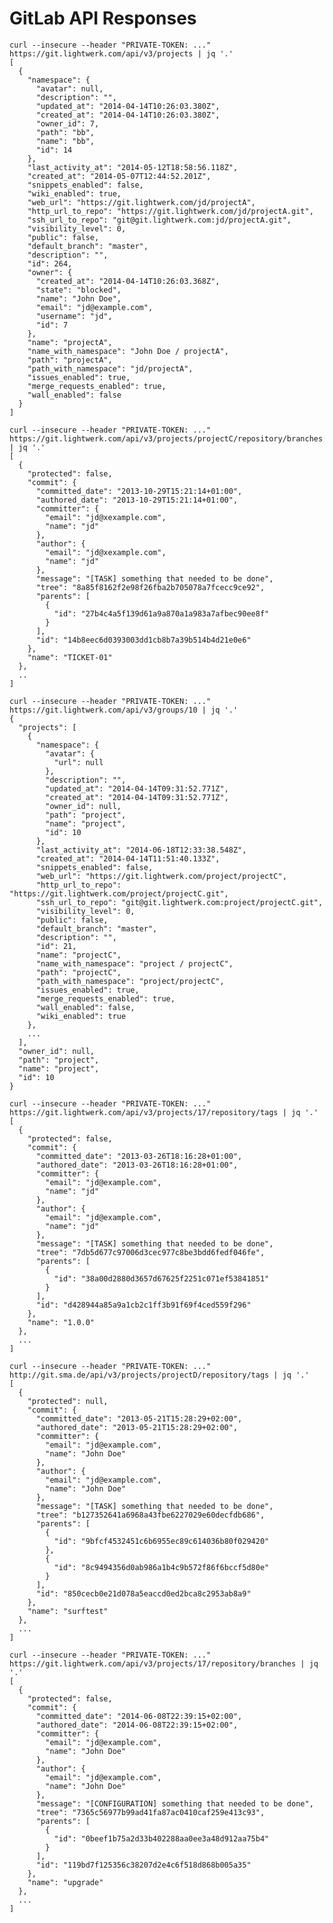 # GitLab API Responses

    
    curl --insecure --header "PRIVATE-TOKEN: ..." https://git.lightwerk.com/api/v3/projects | jq '.'
    [
      {
        "namespace": {
          "avatar": null,
          "description": "",
          "updated_at": "2014-04-14T10:26:03.380Z",
          "created_at": "2014-04-14T10:26:03.380Z",
          "owner_id": 7,
          "path": "bb",
          "name": "bb",
          "id": 14
        },
        "last_activity_at": "2014-05-12T18:58:56.118Z",
        "created_at": "2014-05-07T12:44:52.201Z",
        "snippets_enabled": false,
        "wiki_enabled": true,
        "web_url": "https://git.lightwerk.com/jd/projectA",
        "http_url_to_repo": "https://git.lightwerk.com/jd/projectA.git",
        "ssh_url_to_repo": "git@git.lightwerk.com:jd/projectA.git",
        "visibility_level": 0,
        "public": false,
        "default_branch": "master",
        "description": "",
        "id": 264,
        "owner": {
          "created_at": "2014-04-14T10:26:03.368Z",
          "state": "blocked",
          "name": "John Doe",
          "email": "jd@example.com",
          "username": "jd",
          "id": 7
        },
        "name": "projectA",
        "name_with_namespace": "John Doe / projectA",
        "path": "projectA",
        "path_with_namespace": "jd/projectA",
        "issues_enabled": true,
        "merge_requests_enabled": true,
        "wall_enabled": false
      }
    ]
  
    curl --insecure --header "PRIVATE-TOKEN: ..." https://git.lightwerk.com/api/v3/projects/projectC/repository/branches | jq '.'
    [
      {
        "protected": false,
        "commit": {
          "committed_date": "2013-10-29T15:21:14+01:00",
          "authored_date": "2013-10-29T15:21:14+01:00",
          "committer": {
            "email": "jd@xexample.com",
            "name": "jd"
          },
          "author": {
            "email": "jd@xexample.com",
            "name": "jd"
          },
          "message": "[TASK] something that needed to be done",
          "tree": "8a85f8162f2e98f26fba2b705078a7fcecc9ce92",
          "parents": [
            {
              "id": "27b4c4a5f139d61a9a870a1a983a7afbec90ee8f"
            }
          ],
          "id": "14b8eec6d0393003dd1cb8b7a39b514b4d21e0e6"
        },
        "name": "TICKET-01"
      },
      ..
    ]

    curl --insecure --header "PRIVATE-TOKEN: ..." https://git.lightwerk.com/api/v3/groups/10 | jq '.'
    {
      "projects": [
        {
          "namespace": {
            "avatar": {
              "url": null
            },
            "description": "",
            "updated_at": "2014-04-14T09:31:52.771Z",
            "created_at": "2014-04-14T09:31:52.771Z",
            "owner_id": null,
            "path": "project",
            "name": "project",
            "id": 10
          },
          "last_activity_at": "2014-06-18T12:33:38.548Z",
          "created_at": "2014-04-14T11:51:40.133Z",
          "snippets_enabled": false,
          "web_url": "https://git.lightwerk.com/project/projectC",
          "http_url_to_repo": "https://git.lightwerk.com/project/projectC.git",
          "ssh_url_to_repo": "git@git.lightwerk.com:project/projectC.git",
          "visibility_level": 0,
          "public": false,
          "default_branch": "master",
          "description": "",
          "id": 21,
          "name": "projectC",
          "name_with_namespace": "project / projectC",
          "path": "projectC",
          "path_with_namespace": "project/projectC",
          "issues_enabled": true,
          "merge_requests_enabled": true,
          "wall_enabled": false,
          "wiki_enabled": true
        },
        ...
      ],
      "owner_id": null,
      "path": "project",
      "name": "project",
      "id": 10
    }

    curl --insecure --header "PRIVATE-TOKEN: ..." https://git.lightwerk.com/api/v3/projects/17/repository/tags | jq '.'
    [
      {
        "protected": false,
        "commit": {
          "committed_date": "2013-03-26T18:16:28+01:00",
          "authored_date": "2013-03-26T18:16:28+01:00",
          "committer": {
            "email": "jd@example.com",
            "name": "jd"
          },
          "author": {
            "email": "jd@example.com",
            "name": "jd"
          },
          "message": "[TASK] something that needed to be done",
          "tree": "7db5d677c97006d3cec977c8be3bdd6fedf046fe",
          "parents": [
            {
              "id": "38a00d2880d3657d67625f2251c071ef53841851"
            }
          ],
          "id": "d428944a85a9a1cb2c1ff3b91f69f4ced559f296"
        },
        "name": "1.0.0"
      },
      ...
    ]

    curl --insecure --header "PRIVATE-TOKEN: ..." http://git.sma.de/api/v3/projects/projectD/repository/tags | jq '.'
    [
      {
        "protected": null,
        "commit": {
          "committed_date": "2013-05-21T15:28:29+02:00",
          "authored_date": "2013-05-21T15:28:29+02:00",
          "committer": {
            "email": "jd@example.com",
            "name": "John Doe"
          },
          "author": {
            "email": "jd@example.com",
            "name": "John Doe"
          },
          "message": "[TASK] something that needed to be done",
          "tree": "b127352641a6968a43fbe6227029e60decfdb686",
          "parents": [
            {
              "id": "9bfcf4532451c6b6955ec89c614036b80f029420"
            },
            {
              "id": "8c9494356d0ab986a1b4c9b572f86f6bccf5d80e"
            }
          ],
          "id": "850cecb0e21d078a5eaccd0ed2bca8c2953ab8a9"
        },
        "name": "surftest"
      },
      ...
    ]
    
    curl --insecure --header "PRIVATE-TOKEN: ..." https://git.lightwerk.com/api/v3/projects/17/repository/branches | jq '.'
    [
      {
        "protected": false,
        "commit": {
          "committed_date": "2014-06-08T22:39:15+02:00",
          "authored_date": "2014-06-08T22:39:15+02:00",
          "committer": {
            "email": "jd@example.com",
            "name": "John Doe"
          },
          "author": {
            "email": "jd@example.com",
            "name": "John Doe"
          },
          "message": "[CONFIGURATION] something that needed to be done",
          "tree": "7365c56977b99ad41fa87ac0410caf259e413c93",
          "parents": [
            {
              "id": "0beef1b75a2d33b402288aa0ee3a48d912aa75b4"
            }
          ],
          "id": "119bd7f125356c38207d2e4c6f518d868b005a35"
        },
        "name": "upgrade"
      },
      ...
    ]
